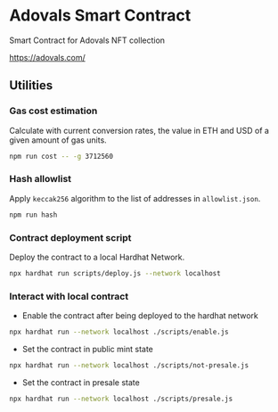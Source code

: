 # Adovals Smart Contract

Smart Contract for Adovals NFT collection

https://adovals.com/

## Utilities

### Gas cost estimation

Calculate with current conversion rates, the value in ETH and USD of a given amount of gas units.

```bash
npm run cost -- -g 3712560
```

### Hash allowlist

Apply `keccak256` algorithm to the list of addresses in `allowlist.json`.

```bash
npm run hash
```

### Contract deployment script

Deploy the contract to a local Hardhat Network.

```bash
npx hardhat run scripts/deploy.js --network localhost
```

### Interact with local contract

* Enable the contract after being deployed to the hardhat network

```bash
npx hardhat run --network localhost ./scripts/enable.js 
```

* Set the contract in public mint state

```bash
npx hardhat run --network localhost ./scripts/not-presale.js 
```

* Set the contract in presale state

```bash
npx hardhat run --network localhost ./scripts/presale.js 
```

